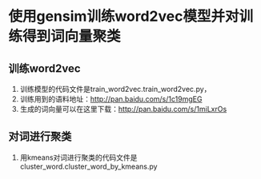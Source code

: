 # 使用gensim训练word2vec模型并对训练得到词向量聚类
## 训练word2vec
1. 训练模型的代码文件是train_word2vec.train_word2vec.py，
2. 训练用到的语料地址：http://pan.baidu.com/s/1c19mgEG
3. 生成的词向量可以在这里下载：http://pan.baidu.com/s/1miLxrOs
## 对词进行聚类
1. 用kmeans对词进行聚类的代码文件是cluster_word.cluster_word_by_kmeans.py
